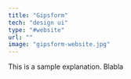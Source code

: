 ```yaml
---
title: "Gipsform"
tech: "design ui"
type: "#website"
url: ""
image: "gipsform-website.jpg"
---
```


This is a sample explanation. Blabla
